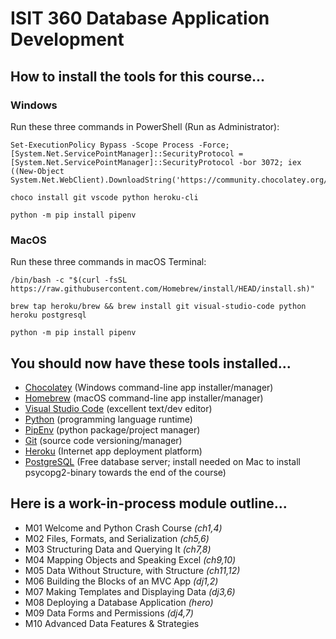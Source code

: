# ISIT 360 Database Application Development

## How to install the tools for this course...

### Windows

Run these three commands in PowerShell (Run as Administrator):

    Set-ExecutionPolicy Bypass -Scope Process -Force; [System.Net.ServicePointManager]::SecurityProtocol = [System.Net.ServicePointManager]::SecurityProtocol -bor 3072; iex ((New-Object System.Net.WebClient).DownloadString('https://community.chocolatey.org/install.ps1'))
>
    choco install git vscode python heroku-cli
>
    python -m pip install pipenv

### MacOS

Run these three commands in macOS Terminal:

    /bin/bash -c "$(curl -fsSL https://raw.githubusercontent.com/Homebrew/install/HEAD/install.sh)"
>
    brew tap heroku/brew && brew install git visual-studio-code python heroku postgresql
>
    python -m pip install pipenv

## You should now have these tools installed...

- [Chocolatey](https://chocolatey.org/) (Windows command-line app installer/manager)
- [Homebrew](https://brew.sh/) (macOS command-line app installer/manager)
- [Visual Studio Code](https://code.visualstudio.com/) (excellent text/dev editor)
- [Python](https://www.python.org/) (programming language runtime)
- [PipEnv](https://pipenv.pypa.io/) (python package/project manager)
- [Git](https://git-scm.com/) (source code versioning/manager)
- [Heroku](https://www.heroku.com/) (Internet app deployment platform)
- [PostgreSQL](https://www.postgresql.org/) (Free database server; install needed on Mac to install psycopg2-binary towards the end of the course)

## Here is a work-in-process module outline...

- M01 Welcome and Python Crash Course *(ch1,4)*
- M02 Files, Formats, and Serialization *(ch5,6)*
- M03 Structuring Data and Querying It *(ch7,8)*
- M04 Mapping Objects and Speaking Excel *(ch9,10)*
- M05 Data Without Structure, with Structure *(ch11,12)*
- M06 Building the Blocks of an MVC App *(dj1,2)*
- M07 Making Templates and Displaying Data *(dj3,6)*
- M08 Deploying a Database Application *(hero)*
- M09 Data Forms and Permissions *(dj4,7)*
- M10 Advanced Data Features & Strategies
